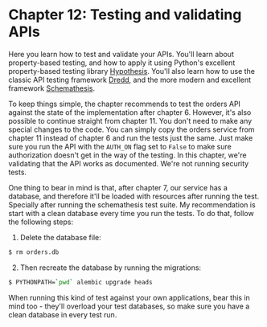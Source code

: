 # Chapter 12: Testing and validating APIs

Here you learn how to test and validate your APIs. You'll learn about property-based testing, and how 
to apply it using Python's excellent property-based testing library [Hypothesis](https://github.com/HypothesisWorks/hypothesis). 
You'll also learn how to use the classic API testing framework [Dredd](https://github.com/apiaryio/dredd), 
and the more modern and excellent framework [Schemathesis](https://github.com/schemathesis/schemathesis).

To keep things simple, the chapter recommends to test the orders API against 
the state of the implementation after chapter 6. However, it's also possible 
to continue straight from chapter 11. You don't need to make any special changes
to the code. You can simply copy the orders service from chapter 11 instead of 
chapter 6 and run the tests just the same. Just make sure you run the API with
the `AUTH_ON` flag set to `False` to make sure authorization doesn't get in the way
of the testing. In this chapter, we're validating that the API works as documented.
We're not running security tests.

One thing to bear in mind is that, after chapter 7, our service has a database, and 
therefore it'll be loaded with resources after running the test. Specially after running
the schemathesis test suite. My recommendation is start with a clean database every
time you run the tests. To do that, follow the following steps:

1. Delete the database file:

```bash
$ rm orders.db
```

2. Then recreate the database by running the migrations:

```bash
$ PYTHONPATH=`pwd` alembic upgrade heads
```

When running this kind of test against your own applications, bear this in mind too - 
they'll overload your test databases, so make sure you have a clean database in 
every test run.
